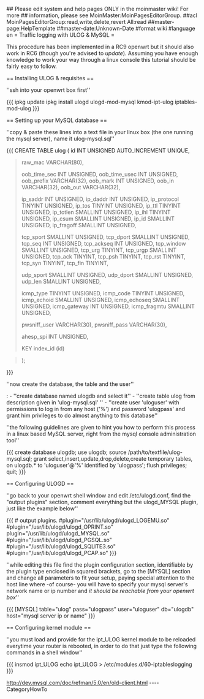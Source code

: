 \#\# Please edit system and help pages ONLY in the moinmaster wiki! For
more \#\# information, please see MoinMaster:MoinPagesEditorGroup.
\#\#acl MoinPagesEditorGroup:read,write,delete,revert All:read
\#\#master-page:HelpTemplate \#\#master-date:Unknown-Date \#format wiki
\#language en = Traffic logging with ULOG & MySQL =

This procedure has been implemented in a RC9 openwrt but it should also
work in RC6 (though you're advised to *update*). Assuming you have
enough knowledge to work your way through a linux console this tutorial
should be fairly easy to follow.

== Installing ULOG & requisites ==

''ssh into your openwrt box first''

{{{ ipkg update ipkg install ulogd ulogd-mod-mysql kmod-ipt-ulog
iptables-mod-ulog }}}

== Setting up your MySQL database ==

''copy & paste these lines into a text file in your linux box (the one
running the mysql server), name it ulog-mysql.sql''

{{{ CREATE TABLE ulog ( id INT UNSIGNED AUTO\_INCREMENT UNIQUE,

> raw\_mac VARCHAR(80),
>
> oob\_time\_sec INT UNSIGNED, oob\_time\_usec INT UNSIGNED, oob\_prefix
> VARCHAR(32), oob\_mark INT UNSIGNED, oob\_in VARCHAR(32), oob\_out
> VARCHAR(32),
>
> ip\_saddr INT UNSIGNED, ip\_daddr INT UNSIGNED, ip\_protocol TINYINT
> UNSIGNED, ip\_tos TINYINT UNSIGNED, ip\_ttl TINYINT UNSIGNED,
> ip\_totlen SMALLINT UNSIGNED, ip\_ihl TINYINT UNSIGNED, ip\_csum
> SMALLINT UNSIGNED, ip\_id SMALLINT UNSIGNED, ip\_fragoff SMALLINT
> UNSIGNED,
>
> tcp\_sport SMALLINT UNSIGNED, tcp\_dport SMALLINT UNSIGNED, tcp\_seq
> INT UNSIGNED, tcp\_ackseq INT UNSIGNED, tcp\_window SMALLINT UNSIGNED,
> tcp\_urg TINYINT, tcp\_urgp SMALLINT UNSIGNED, tcp\_ack TINYINT,
> tcp\_psh TINYINT, tcp\_rst TINYINT, tcp\_syn TINYINT, tcp\_fin
> TINYINT,
>
> udp\_sport SMALLINT UNSIGNED, udp\_dport SMALLINT UNSIGNED, udp\_len
> SMALLINT UNSIGNED,
>
> icmp\_type TINYINT UNSIGNED, icmp\_code TINYINT UNSIGNED, icmp\_echoid
> SMALLINT UNSIGNED, icmp\_echoseq SMALLINT UNSIGNED, icmp\_gateway INT
> UNSIGNED, icmp\_fragmtu SMALLINT UNSIGNED,
>
> pwsniff\_user VARCHAR(30), pwsniff\_pass VARCHAR(30),
>
> ahesp\_spi INT UNSIGNED,
>
> KEY index\_id (id)

> );

}}}

''now create the database, the table and the user''

:   -   ''create database named ulogdb and select it''
    -   ''create table ulog from description given in 'ulog-mysql.sql'
        ''
    -   ''create user 'uloguser' with permissions to log in from any
        host ('%') and password 'ulogpass' and grant him privileges to
        do almost anything to this database''

''the following guidelines are given to hint you how to perform this
process in a linux based MySQL server, right from the mysql console
administration tool''

{{{ create database ulogdb; use ulogdb; source
/path/to/textfile/ulog-mysql.sql; grant
select,insert,update,drop,delete,create temporary tables, on ulogdb.\*
to 'uloguser'@'%' identified by 'ulogpass'; flush privileges; quit; }}}

== Configuring ULOGD ==

''go back to your openwrt shell window and edit /etc/ulogd.conf, find
the "output plugins" section, comment everything but the ulogd\_MYSQL
plugin, just like the example below''

{{{ \# output plugins. \#plugin="/usr/lib/ulogd/ulogd\_LOGEMU.so"
\#plugin="/usr/lib/ulogd/ulogd\_OPRINT.so"
plugin="/usr/lib/ulogd/ulogd\_MYSQL.so"
\#plugin="/usr/lib/ulogd/ulogd\_PGSQL.so"
\#plugin="/usr/lib/ulogd/ulogd\_SQLITE3.so"
\#plugin="/usr/lib/ulogd/ulogd\_PCAP.so" }}}

''while editing this file find the plugin configuration section,
identifiable by the plugin type enclosed in squared brackets, go to the
\[MYSQL\] section and change all parameters to fit your setup, paying
special attention to the host line where -of course- you will have to
specify your mysql server's network name or ip number and *it should be
reachable from your openwrt box*''

{{{ \[MYSQL\] table="ulog" pass="ulogpass" user="uloguser" db="ulogdb"
host="mysql server ip or name" }}}

== Configuring kernel module ==

''you must load and provide for the ipt\_ULOG kernel module to be
reloaded everytime your router is rebooted, in order to do that just
type the following commands in a shell window''

{{{ insmod ipt\_ULOG echo ipt\_ULOG &gt;
/etc/modules.d/60-iptableslogging }}}

<http://dev.mysql.com/doc/refman/5.0/en/old-client.html>
----CategoryHowTo
